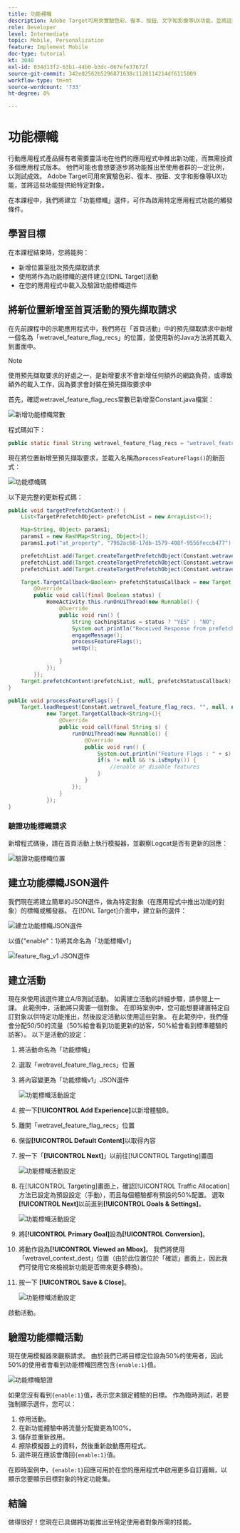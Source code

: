 ```yaml
---
title: 功能標幟
description: Adobe Target可用來實驗色彩、復本、按鈕、文字和影像等UX功能，並將這些功能提供給特定對象。
role: Developer
level: Intermediate
topic: Mobile, Personalization
feature: Implement Mobile
doc-type: tutorial
kt: 3040
exl-id: 034d13f2-63b1-44b0-b3dc-867efe37672f
source-git-commit: 342e02562b5296871638c1120114214df6115809
workflow-type: tm+mt
source-wordcount: '733'
ht-degree: 0%

---
```


# 功能標幟

行動應用程式產品擁有者需要靈活地在他們的應用程式中推出新功能，而無需投資多個應用程式版本。 他們可能也會想要逐步將功能推出至使用者群的一定比例，以測試成效。 Adobe Target可用來實驗色彩、復本、按鈕、文字和影像等UX功能，並將這些功能提供給特定對象。

在本課程中，我們將建立「功能標幟」選件，可作為啟用特定應用程式功能的觸發條件。

## 學習目標

在本課程結束時，您將能夠：

* 新增位置至批次預先擷取請求
* 使用將作為功能標幟的選件建立[!DNL Target]活動
* 在您的應用程式中載入及驗證功能標幟選件

## 將新位置新增至首頁活動的預先擷取請求

在先前課程中的示範應用程式中，我們將在「首頁活動」中的預先擷取請求中新增一個名為「wetravel_feature_flag_recs」的位置，並使用新的Java方法將其載入到畫面中。

>[!NOTE]
>
>使用預先擷取要求的好處之一，是新增要求不會新增任何額外的網路負荷，或導致額外的載入工作，因為要求會封裝在預先擷取要求中

首先，確認wetravel_feature_flag_recs常數已新增至Constant.java檔案：

![新增功能標幟常數](assets/feature_flag_constant.jpg)

程式碼如下：

```java
public static final String wetravel_feature_flag_recs = "wetravel_feature_flag_recs";
```

現在將位置新增至預先擷取要求，並載入名稱為`processFeatureFlags()`的新函式：

![功能標幟碼](assets/feature_flag_code.jpg)

以下是完整的更新程式碼：

```java
public void targetPrefetchContent() {
    List<TargetPrefetchObject> prefetchList = new ArrayList<>();

    Map<String, Object> params1;
    params1 = new HashMap<String, Object>();
    params1.put("at_property", "7962ac68-17db-1579-408f-9556feccb477");

    prefetchList.add(Target.createTargetPrefetchObject(Constant.wetravel_engage_home, params1));
    prefetchList.add(Target.createTargetPrefetchObject(Constant.wetravel_engage_search, params1));
    prefetchList.add(Target.createTargetPrefetchObject(Constant.wetravel_feature_flag_recs, params1));

    Target.TargetCallback<Boolean> prefetchStatusCallback = new Target.TargetCallback<Boolean>() {
        @Override
        public void call(final Boolean status) {
            HomeActivity.this.runOnUiThread(new Runnable() {
                @Override
                public void run() {
                    String cachingStatus = status ? "YES" : "NO";
                    System.out.println("Received Response from prefetch : " + cachingStatus);
                    engageMessage();
                    processFeatureFlags();
                    setUp();

                }
            });
        }};
    Target.prefetchContent(prefetchList, null, prefetchStatusCallback);
}

public void processFeatureFlags() {
    Target.loadRequest(Constant.wetravel_feature_flag_recs, "", null, null, null,
            new Target.TargetCallback<String>(){
                @Override
                public void call(final String s) {
                    runOnUiThread(new Runnable() {
                        @Override
                        public void run() {
                            System.out.println("Feature Flags : " + s);
                            if(s != null && !s.isEmpty()) {
                                //enable or disable features
                            }
                        }
                    });
                }
            });
}
```

### 驗證功能標幟請求

新增程式碼後，請在首頁活動上執行模擬器，並觀察Logcat是否有更新的回應：

![驗證功能標幟位置](assets/feature_flag_code_logcat.jpg)

## 建立功能標幟JSON選件

我們現在將建立簡單的JSON選件，做為特定對象（在應用程式中推出功能的對象）的標幟或觸發器。 在[!DNL Target]介面中，建立新的選件：

![建立功能標幟JSON選件](assets/feature_flag_json_offer.jpg)

以值{&quot;enable&quot;：1}將其命名為「功能標幟v1」

![feature_flag_v1 JSON選件](assets/feature_flag_json_name.jpg)

## 建立活動

現在來使用該選件建立A/B測試活動。 如需建立活動的詳細步驟，請參閱上一課。 此範例中，活動將只需要一個對象。 在即時案例中，您可能想要建置特定自訂對象以供特定功能推出，然後設定活動以使用這些對象。 在此範例中，我們僅會分配50/50的流量（50%給會看到功能更新的訪客，50%給會看到標準體驗的訪客）。 以下是活動的設定：

1. 將活動命名為「功能標幟」
1. 選取「wetravel_feature_flag_recs」位置
1. 將內容變更為「功能標幟v1」JSON選件

   ![功能標幟活動設定](assets/feature_flag_activity.jpg)

1. 按一下&#x200B;**[!UICONTROL Add Experience]**&#x200B;以新增體驗B。
1. 離開「wetravel_feature_flag_recs」位置
1. 保留&#x200B;**[!UICONTROL Default Content]**&#x200B;以取得內容
1. 按一下「**[!UICONTROL Next]**」以前往[!UICONTROL Targeting]畫面

   ![功能標幟活動設定](assets/feature_flag_activity_2.jpg)

1. 在[!UICONTROL Targeting]畫面上，確認[!UICONTROL Traffic Allocation]方法已設定為預設設定（手動），而且每個體驗都有預設的50%配置。 選取&#x200B;**[!UICONTROL Next]**&#x200B;以前進到&#x200B;**[!UICONTROL Goals & Settings]**。

   ![功能標幟活動設定](assets/feature_flag_activity_3.jpg)

1. 將&#x200B;**[!UICONTROL Primary Goal]**&#x200B;設為&#x200B;**[!UICONTROL Conversion]**。
1. 將動作設為&#x200B;**[!UICONTROL Viewed an Mbox]**。 我們將使用「wetravel_context_dest」位置（由於此位置位於「確認」畫面上，因此我們可使用它來檢視新功能是否帶來更多轉換）。
1. 按一下 **[!UICONTROL Save & Close]**。

   ![功能標幟活動設定](assets/feature_flag_activity_4.jpg)

啟動活動。

## 驗證功能標幟活動

現在使用模擬器來觀察請求。 由於我們已將目標定位設為50%的使用者，因此50%的使用者會看到功能標幟回應包含`{enable:1}`值。

![功能標幟驗證](assets/feature_flag_validation.jpg)

如果您沒有看到`{enable:1}`值，表示您未鎖定體驗的目標。 作為臨時測試，若要強制顯示選件，您可以：

1. 停用活動。
1. 在新功能體驗中將流量分配變更為100%。
1. 儲存並重新啟用。
1. 擦除模擬器上的資料，然後重新啟動應用程式。
1. 選件現在應該會傳回`{enable:1}`值。

在即時案例中，`{enable:1}`回應可用於在您的應用程式中啟用更多自訂邏輯，以顯示您要顯示目標對象的特定功能集。

## 結論

做得很好！您現在已具備將功能推出至特定使用者對象所需的技能。
